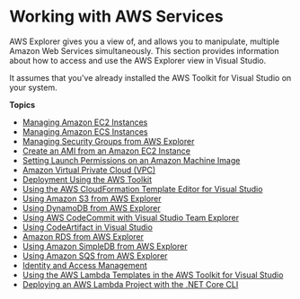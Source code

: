 # Working with AWS Services<a name="working-with-services"></a>

AWS Explorer gives you a view of, and allows you to manipulate, multiple Amazon Web Services simultaneously\. This section provides information about how to access and use the AWS Explorer view in Visual Studio\.

It assumes that you've already installed the AWS Toolkit for Visual Studio on your system\.

**Topics**
+ [Managing Amazon EC2 Instances](tkv-ec2-ami.md)
+ [Managing Amazon ECS Instances](tkv-ecs.md)
+ [Managing Security Groups from AWS Explorer](tkv-sg-create.md)
+ [Create an AMI from an Amazon EC2 Instance](tkv-create-ami-from-instance.md)
+ [Setting Launch Permissions on an Amazon Machine Image](tkv-set-ami-launch-perms.md)
+ [Amazon Virtual Private Cloud \(VPC\)](vpc-tkv.md)
+ [Deployment Using the AWS Toolkit](deployment-chapt.md)
+ [Using the AWS CloudFormation Template Editor for Visual Studio](tkv-cfn-editor.md)
+ [Using Amazon S3 from AWS Explorer](tkv-s3.md)
+ [Using DynamoDB from AWS Explorer](dynamodb-tkv.md)
+ [Using AWS CodeCommit with Visual Studio Team Explorer](using-aws-codecommit-with-team-explorer.md)
+ [Using CodeArtifact in Visual Studio](using-aws-codeartifact.md)
+ [Amazon RDS from AWS Explorer](rds-tkv.md)
+ [Using Amazon SimpleDB from AWS Explorer](tkv-simpleDB.md)
+ [Using Amazon SQS from AWS Explorer](tkv-sqs.md)
+ [Identity and Access Management](tkv-iam.md)
+ [Using the AWS Lambda Templates in the AWS Toolkit for Visual Studio](lambda-index.md)
+ [Deploying an AWS Lambda Project with the \.NET Core CLI](lambda-cli-publish.md)